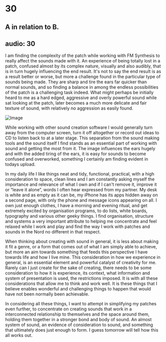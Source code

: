# 30
## A in relation to B.
audio: 30
---
I am finding the complexity of the patch while working with FM Synthesis to really affect the sounds made with it. An experience of being totally lost in a patch, confused almost by its complex nature, visually and also audibly, that is in turn hugely influencing the end result. It's not to say the end result is as a result better or worse, but more a challenge found in the particular type of sounds being made. They are sharp and tire the ears far quicker than normal sounds, and so finding a balance in among the endless possibilities of the patch is a challenging task indeed. What might perhaps be initially heard to me as a hard edged, aggressive and overly powerful sound while sat looking at the patch, later becomes a much more delicate and fair texture of sound, with relatively no aggression as easily found.

![Image](/assets/img/Snd-30.jpg)

While working with other sound creation software I would generally turn away from the computer screen, turn it off altogether or record out ideas to CD to listen back to at a later stage. This separation from the sound making tools and the sound itself I find stands as an essential part of working with sound and getting the most from it. The image influences the ears hugely and with the added tiring of the ears, it is easy for sounds to become confused and overworked, something I certainly am finding evident in todays upload. 

In my daily life I like things neat and tidy, functional, practical, with a high consideration to space, clean lines and I am constantly asking myself the importance and relevance of what I own and if I can't remove it, improve it or “leave it alone”, words I often hear expressed from my partner. My desk is white and as empty as it can be, my iPhone has its apps hidden away on a second page, with only the phone and message icons appearing on all. I own just enough clothes, I have a morning and evening ritual, and get extremely excited by organisation programs, to do lists, white boards, typography and various other geeky things. I find organisation, structure and systems a very important attribute to helping me concentrate and feel relaxed while I work and play and find the way I work with patches and sounds in the Nord no different in that respect.

When thinking about creating with sound in general, it is less about making it fit a genre, or a form that comes out of what I am simply able to achieve, but more an aim towards something that feeds this perspective I have towards life and how I live mine. This consideration in how we experience in general, is an essential element and powerful catalyst of creativity for me. Rarely can I just create for the sake of creating, there needs to be some consideration to how it is experience, its context, what information and system of presentation is used, the restrictions imposed. It is with all these considerations that allow me to think and work well. It is these things that I believe enables wonderful and challenging things to happen that would have not been normally been achievable.

In considering all these things, I want to attempt in simplifying my patches even further, to concentrate on creating sounds that work in a interconnected relationship to themselves and the space around them, holding them together in a stronger bond and body of sound. An almost system of sound, an evidence of consideration to sound, and something that ultimately does just enough to form. I guess tomorrow will tell how this all works out.